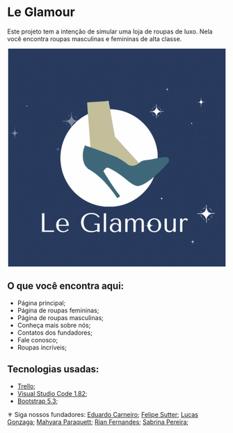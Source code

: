 # Le Glamour
Este projeto tem a intenção de simular uma loja de roupas de luxo. Nela você encontra roupas masculinas e femininas de alta classe.

<div align="center">
<img src="https://github.com/Rian-Fernandes/trabalhoFinalFront/blob/b6f1d0601f22cf898bf611a325272745444e4e25/images/logo.gif">
 </div>

## O que você encontra aqui:
- Página principal;
- Página de roupas femininas;
- Página de roupas masculinas;
- Conheça mais sobre nós;
- Contatos dos fundadores;
- Fale conosco;
- Roupas incríveis;

  
## Tecnologias usadas:
- [Trello](https://trello.com/b/Bv7Wx4qS/trabalho-final-de-front);
- [Visual Studio Code 1.82](https://code.visualstudio.com/download);
- [Bootstrap 5.3](https://getbootstrap.com/);



⚜️ Siga nossos fundadores:
[Eduardo Carneiro](https://github.com/eduardocs90);
[Felipe Sutter](https://github.com/FelipeSutter);
[Lucas Gonzaga](https://github.com/olucasgon);
[Mahyara Paraquett](https://github.com/MahyParaquett);
[Rian Fernandes](https://github.com/Rian-Fernandes);
[Sabrina Pereira](https://github.com/sabrinapereiry);
